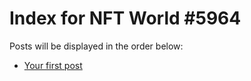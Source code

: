 # Index for NFT World #5964
Posts will be displayed in the order below:

- [Your first post](./001-first.md)

